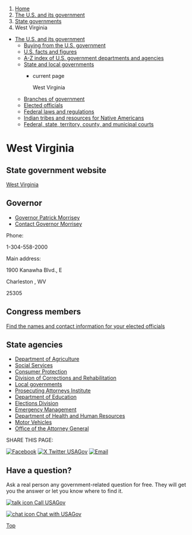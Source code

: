 1. [Home](/)
2. [The U.S. and its government](/about-the-us)
3. [State governments](/state-governments)
4. West Virginia

* [The U.S. and its government](/about-the-us)
  + [Buying from the U.S. government](/buy-from-government)
  + [U.S. facts and figures](/facts-figures)
  + [A-Z index of U.S. government departments and agencies](/agency-index)
  + [State and local governments](/state-local-governments)
    - current page

      West Virginia
  + [Branches of government](/branches-of-government)
  + [Elected officials](/elected-officials)
  + [Federal laws and regulations](/laws-and-regulations)
  + [Indian tribes and resources for Native Americans](/tribes)
  + [Federal, state, territory, county, and municipal courts](/courts)

West Virginia
=============

State government website
------------------------

[West Virginia](https://www.wv.gov/Pages/default.aspx)

Governor
--------

* [Governor Patrick Morrisey](https://governor.wv.gov/)
* [Contact Governor Morrisey](https://wv.accessgov.com/governor/Forms/Page/submitcomment-governor/contact-governor/0)

Phone:

1-304-558-2000

Main address:

1900 Kanawha Blvd., E
  

Charleston
,
WV

25305

Congress members
----------------

[Find the names and contact information for your elected officials](/elected-officials)

State agencies
--------------

* [Department of Agriculture](https://agriculture.wv.gov/)
* [Social Services](https://dhhr.wv.gov/POS/Pages/AllProgams.aspx)
* [Consumer Protection](https://ago.wv.gov/consumerprotection/pages/default.aspx)
* [Division of Corrections and Rehabilitation](https://dcr.wv.gov/Pages/default.aspx)
* [Local governments](https://www.wv.gov/local/Pages/default.aspx)
* [Prosecuting Attorneys Institute](https://pai.wv.gov/Pages/default.aspx)
* [Department of Education](https://wvde.us/)
* [Elections Division](https://sos.wv.gov/elections/pages/default.aspx)
* [Emergency Management](https://emd.wv.gov/Pages/default.aspx)
* [Department of Health and Human Resources](https://dhhr.wv.gov/Pages/default.aspx)
* [Motor Vehicles](https://transportation.wv.gov/dmv/Pages/default.aspx)
* [Office of the Attorney General](https://ago.wv.gov/Pages/default.aspx)

SHARE THIS PAGE:

[![Facebook](/themes/custom/usagov/images/social-media-icons/Facebook_Icon.svg)](https://www.facebook.com/sharer/sharer.php?u=https://www.usa.gov/states/west-virginia&v=3)
[![X Twitter USAGov](/themes/custom/usagov/images/social-media-icons/X_Twitter_Icon.svg?version=2)](https://twitter.com/intent/tweet?source=webclient&text=https://www.usa.gov/states/west-virginia)
[![Email](/themes/custom/usagov/images/social-media-icons/Email_Icon.svg?version=2)](mailto:?subject=https://www.usa.gov/states/west-virginia)

Have a question?
----------------

Ask a real person any government-related question for free. They will get you the answer or let you know where to find it.

[![talk icon](/themes/custom/usagov/images/ICONS_talk.png)
Call USAGov](/phone)

[![chat icon](/themes/custom/usagov/images/ICONS_chat.png)
Chat with USAGov](/chat)

[Top](#main-content)